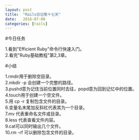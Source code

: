 ```yaml
---
layout: post
title:  "Rails日记第十七天"
date:   2016-07-08
categories: [rails]
---
```


#今日任务


1.看到"Efficient Ruby"命令行快速入门。  
2.看完"Ruby基础教程"第2,3章。  

#小结

1.rmdir用于删除空目录。  
2.mkdir -p 会创建一个完整的路径。  
3.pushd意为记住当前位置同时去往，popd意为回到记忆中的位置。  
4.touch用于创建一个空文件。  
5.用 cp -r 复制包含文件的目录。  
6.变量名末尾加反斜杠代表其为一个目录。  
7.mv 代表重命名文件或目录。  
8.less 代表查看文件内容。  
9.cat可以同时输出几个文件。  
10.rm -rf 可以删除包含文件的目录。  

